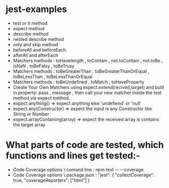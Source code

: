 # jest-examples

- test or it method 
- expect method
- describe method 
- nested describe method 
- only and skip method 
- beforeAll and beforeEach
- afterAll and afterEach
- Matchers methods : toHavelength , toContain , not.toContain , not.toBe , isNaN , toBeFalsy , toBeTrusy
- Matchers methods : toBeGreaterThan , toBeGreaterThanOrEqual , toBeLessThan , toBeLessThanOrEqual 
- Matchers methods : toBeUndefined , toMatch , toHaveProperty
- Create Your Own Matchers using expect.extend(recived,target) and built in property: pass , message , then call your new matcher inside the test method via expect method.
- expect.anything() => expect anything else 'undefiend' or 'null'
- expect.any(Constructor) => expect the input is any Constructor like String or Number
- expect.arrayContaining(array) => expect the received array is contains the target array
# What parts of code are tested, which functions and lines get tested:-
 - Code Coverage options \ comand line : npm test -- --coverage
 - Code Coverage options \ package.json : "jest": { "collectCoverage": true, "coverageReporters": ["html"]  }